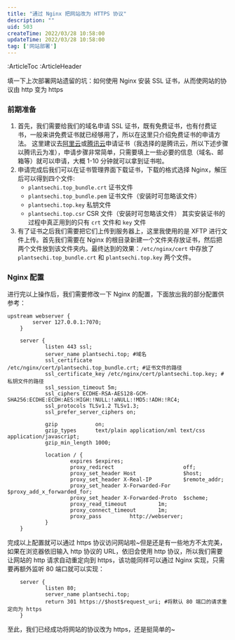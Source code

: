 ```yaml
---
title: "通过 Nginx 把网站改为 HTTPS 协议"
description: ""
uid: 503
createTime: 2022/03/28 10:58:00
updateTime: 2022/03/28 10:58:00
tag: ['网站部署']
---
```

:ArticleToc
:ArticleHeader

填一下上次部署网站遗留的坑：如何使用 Nginx 安装 SSL 证书，从而使网站的协议由 http 变为 https

### 前期准备

1. 首先，我们需要给我们的域名申请 SSL 证书，既有免费证书，也有付费证书，一般来讲免费证书就已经够用了，所以在这里只介绍免费证书的申请方法。
   这里建议去[阿里云](https://homenew.console.aliyun.com/home/dashboard/ProductAndService)或[腾讯云](https://console.cloud.tencent.com/certoverview)申请证书（我选择的是腾讯云，所以下述步骤以腾讯云为准），申请步骤非常简单，只需要填上一些必要的信息（域名、邮箱等）就可以申请，大概 1-10 分钟就可以拿到证书啦。
2. 申请完成后我们可以在证书管理界面下载证书，下载的格式选择 Nginx，解压后可以得到四个文件:
   - `plantsechi.top_bundle.crt` 证书文件
   - `plantsechi.top_bundle.pem` 证书文件（安装时可忽略该文件）
   - `plantsechi.top.key` 私钥文件
   - `plantsechi.top.csr` CSR 文件（安装时可忽略该文件）
     其实安装证书的过程中真正用到的只有 `crt` 文件和 `key` 文件
3. 有了证书之后我们需要把它们上传到服务器上，这里我使用的是 XFTP 进行文件上传。首先我们需要在 Nginx 的根目录新建一个文件夹存放证书，然后把两个文件放到该文件夹内。最终达到的效果：`/etc/nginx/cert` 中存放了 `plantsechi.top_bundle.crt` 和 `plantsechi.top.key` 两个文件。

### Nginx 配置

进行完以上操作后，我们需要修改一下 Nginx 的配置，下面放出我的部分配置供参考：

```shell
upstream webserver {
		server 127.0.0.1:7070;
	}

	server {
   			listen 443 ssl;
    		server_name plantsechi.top; #域名
    		ssl_certificate  /etc/nginx/cert/plantsechi.top_bundle.crt; #证书文件的路径
    		ssl_certificate_key /etc/nginx/cert/plantsechi.top.key; #私钥文件的路径
    		ssl_session_timeout 5m;
   			ssl_ciphers ECDHE-RSA-AES128-GCM-SHA256:ECDHE:ECDH:AES:HIGH:!NULL:!aNULL:!MD5:!ADH:!RC4;
    		ssl_protocols TLSv1.2 TLSv1.3;
    		ssl_prefer_server_ciphers on;

    		gzip            on;
    		gzip_types      text/plain application/xml text/css application/javascript;
    		gzip_min_length 1000;

    		location / {
        			expires $expires;
        			proxy_redirect                      off;
        			proxy_set_header Host               $host;
        			proxy_set_header X-Real-IP          $remote_addr;
        			proxy_set_header X-Forwarded-For    $proxy_add_x_forwarded_for;
        			proxy_set_header X-Forwarded-Proto  $scheme;
        			proxy_read_timeout          1m;
        			proxy_connect_timeout       1m;
        			proxy_pass         http://webserver; 
    		}
	}

```

完成以上配置就可以通过 https 协议访问网站啦~但是还是有一些地方不太完美，如果在浏览器依旧输入 http 协议的 URL，依旧会使用 http 协议，所以我们需要让网站的 http 请求自动重定向到 https，该功能同样可以通过 Nginx 实现，只需要再额外监听 80 端口就可以实现：

```shell
	server {
    		listen 80;
    		server_name plantsechi.top; 
    		return 301 https://$host$request_uri; #将默认 80 端口的请求重定向为 https
	}
```

至此，我们已经成功将网站的协议改为 https，还是挺简单的~
